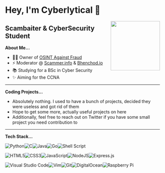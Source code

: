 # Hey, I'm Cyberlytical 👋

<img align="right" height="160px" src="https://pbs.twimg.com/profile_images/1353089760064106502/QH4RWcyD_400x400.jpg" />

## Scambaiter & CyberSecurity Student 

**About Me...**
- 👨‍💻 Owner of [OSINT Against Fraud](https://twitter.com/osintstopfraud)
- ⚡ Moderator @ [Scammer.info](https://scammer.info) & [Bhenchod.io](https://bhenchod.io)
- 📚 Studying for a BSc in Cyber Security
- ✨ Aiming for the CCNA

---

**Coding Projects...**
- Absolutely nothing. I used to have a bunch of projects, decided they were useless and got rid of them
- Hope to get some more, actually useful projects on here
- Additionally, feel free to reach out on Twitter if you have some small project you need contribution to

---

**Tech Stack...**

<img alt="Python" src="https://img.shields.io/badge/python-%2314354C.svg?&style=for-the-badge&logo=python&logoColor=white"/><img alt="C" src="https://img.shields.io/badge/c-%2300599C.svg?&style=for-the-badge&logo=c&logoColor=white"/><img alt="Java" src="https://img.shields.io/badge/java-%23ED8B00.svg?&style=for-the-badge&logo=java&logoColor=white"/><img alt="Go" src="https://img.shields.io/badge/go-%2300ADD8.svg?&style=for-the-badge&logo=go&logoColor=white"/><img alt="Shell Script" src="https://img.shields.io/badge/shell_script-%23121011.svg?&style=for-the-badge&logo=gnu-bash&logoColor=white"/>

<img alt="HTML5" src="https://img.shields.io/badge/html5-%23E34F26.svg?&style=for-the-badge&logo=html5&logoColor=white"/><img alt="CSS3" src="https://img.shields.io/badge/css3-%231572B6.svg?&style=for-the-badge&logo=css3&logoColor=white"/><img alt="JavaScript" src="https://img.shields.io/badge/javascript-%23323330.svg?&style=for-the-badge&logo=javascript&logoColor=%23F7DF1E"/><img alt="NodeJS" src="https://img.shields.io/badge/node.js-%2343853D.svg?&style=for-the-badge&logo=node.js&logoColor=white"/><img alt="Express.js" src="https://img.shields.io/badge/express.js-%23404d59.svg?&style=for-the-badge"/>

<img alt="Visual Studio Code" src="https://img.shields.io/badge/VisualStudioCode-0078d7.svg?&style=for-the-badge&logo=visual-studio-code&logoColor=white"/><img alt="Vim" src="https://img.shields.io/badge/VIM-%2311AB00.svg?&style=for-the-badge&logo=vim&logoColor=white"/><img alt="Git" src="https://img.shields.io/badge/git-%23F05033.svg?&style=for-the-badge&logo=git&logoColor=white"/><img alt="DigitalOcean" src="https://img.shields.io/badge/DigitalOcean-%230167ff.svg?&style=for-the-badge&logo=digitalOcean&logoColor=white"/><img alt="Raspberry Pi" src="https://img.shields.io/badge/-RaspberryPi-C51A4A?style=for-the-badge&logo=Raspberry-Pi"/>
<!--[![github-readme-twitter](https://github-readme-twitter.gazf.vercel.app/api?id=cyberlytical&show_reply=off)](https://github.com/gazf/github-readme-twitter)Might add this later-->
